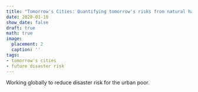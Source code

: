 ```yaml
---
title: "Tomorrow's Cities: Quantifying tomorrow's risks from natural hazards"
date: 2020-01-10
show_date: false
draft: true
math: true
image:
  placement: 2
  caption: ''
tags:
- tomorrow's cities
- future disaster risk
---
```


Working globally to reduce disaster risk for the urban poor.
